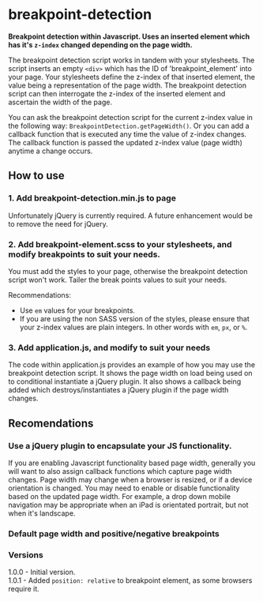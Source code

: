 # breakpoint-detection

**Breakpoint detection within Javascript.  Uses an inserted element which has it's `z-index` changed depending on the page width.**

The breakpoint detection script works in tandem with your stylesheets.  The script inserts an empty `<div>` which has the ID of 'breakpoint_element' into your page.  Your stylesheets define the z-index of that inserted element, the value being a representation of the page width.  The breakpoint detection script can then interrogate the z-index of the inserted element and ascertain the width of the page.

You can ask the breakpoint detection script for the current z-index value in the following way: `BreakpointDetection.getPageWidth()`.  Or you can add a callback function that is executed any time the value of z-index changes.  The callback function is passed the updated z-index value (page width) anytime a change occurs. 

## How to use

### 1. Add breakpoint-detection.min.js to page

Unfortunately jQuery is currently required.  A future enhancement would be to remove the need for jQuery.

### 2. Add breakpoint-element.scss to your stylesheets, and modify breakpoints to suit your needs.

You must add the styles to your page, otherwise the breakpoint detection script won't work.  Tailer the break points values to suit your needs.

Recommendations:

* Use `em` values for your breakpoints.
* If you are using the non SASS version of the styles, please ensure that your z-index values are plain integers.  In other words with `em`, `px`, or `%`.
 

### 3. Add application.js, and modify to suit your needs

The code within application.js provides an example of how you may use the breakpoint detection script.  It shows the page width on load being used on to conditional instantiate a jQuery plugin.  It also shows a callback being added which destroys/instantiates a jQuery plugin if the page width changes.

## Recomendations

### Use a jQuery plugin to encapsulate your JS functionality.

If you are enabling Javascript functionality based page width, generally you will want to also assign callback functions which capture page width changes.  Page width may change when a browser is resized, or if a device orientation is changed.  You may need to enable or disable functionality based on the updated page width.  For example, a drop down mobile navigation may be appropriate when an iPad is orientated portrait, but not when it's landscape. 

### Default page width and positive/negative breakpoints



### Versions

1.0.0 - Initial version.<br />
1.0.1 - Added `position: relative` to breakpoint element, as some browsers require it.
